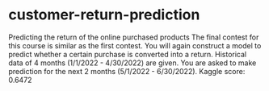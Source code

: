 # customer-return-prediction
Predicting the return of the online purchased products
The final contest for this course is similar as the first contest. You will again construct a model to predict whether a certain purchase is converted into a return. Historical data of 4 months (1/1/2022 - 4/30/2022) are given. You are asked to make prediction for the next 2 months (5/1/2022 - 6/30/2022).
Kaggle score: 0.6472
